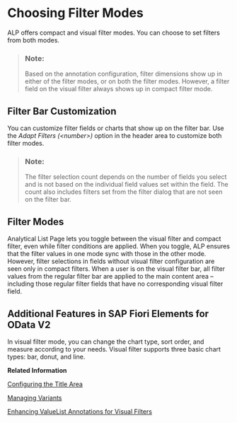 <!-- loio00c19e14b02c462c80566fa8b8751137 -->

# Choosing Filter Modes

ALP offers compact and visual filter modes. You can choose to set filters from both modes.



> ### Note:  
> Based on the annotation configuration, filter dimensions show up in either of the filter modes, or on both the filter modes. However, a filter field on the visual filter always shows up in compact filter mode.



## Filter Bar Customization

You can customize filter fields or charts that show up on the filter bar. Use the *Adapt Filters \(<number\>\)* option in the header area to customize both filter modes.

> ### Note:  
> The filter selection count depends on the number of fields you select and is not based on the individual field values set within the field. The count also includes filters set from the filter dialog that are not seen on the filter bar.



<a name="loio00c19e14b02c462c80566fa8b8751137__section_vdg_zl1_bqb"/>

## Filter Modes

Analytical List Page lets you toggle between the visual filter and compact filter, even while filter conditions are applied. When you toggle, ALP ensures that the filter values in one mode sync with those in the other mode. However, filter selections in fields without visual filter configuration are seen only in compact filters. When a user is on the visual filter bar, all filter values from the regular filter bar are applied to the main content area – including those regular filter fields that have no corresponding visual filter field.



<a name="loio00c19e14b02c462c80566fa8b8751137__section_fyp_sl1_bqb"/>

## Additional Features in SAP Fiori Elements for OData V2

In visual filter mode, you can change the chart type, sort order, and measure according to your needs. Visual filter supports three basic chart types: bar, donut, and line.

**Related Information**  


[Configuring the Title Area](configuring-the-title-area-ebdb5da.md "The dynamic area of the analytical list page is the title area.")

[Managing Variants](managing-variants-8ce658e.md "Lets you manage variants with different structures in the filter and content areas.")

[Enhancing ValueList Annotations for Visual Filters](enhancing-valuelist-annotations-for-visual-filters-16d43eb.md "The value list annotation lets you map an entity to another entity that is associated with a different entity set. The value list annotation defines the relationship between filter fields of the main entity set and the fields in the value help entity set.")

